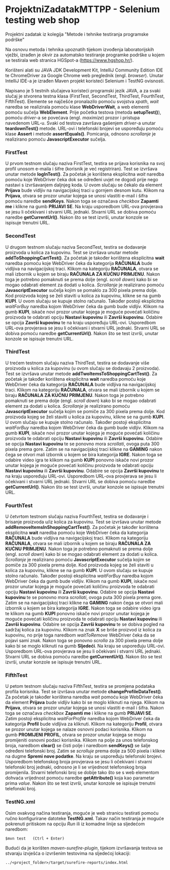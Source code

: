 # ProjektniZadatakMTTPP - Selenium testing web shop
Projektni zadatak iz kolegija "Metode i tehnike testiranja programske podrške"

Na osnovu metoda i tehnika upoznatih tijekom izvođenja laboratorijskih vježbi, 
izrađen je okvir za automatsko testiranje programke podrške u kojem se testirala web 
stranica HGSpot-a (https://www.hgshop.hr/).

Korišteni alati su JAVA JDK Development Kit, IntelliJ Community Edition IDE te ChromeDriver
za Google Chrome web preglednik (engl. *browser*). Unutar IntelliJ IDE-a je izrađen Maven projekt
koristeći Selenium i TestNG ovisnosti.

Napisano je 5 testnih slučajeva koristeći programski jezik JAVA, a za svaki slučaj je stvorena
testna klasa (FirstTest, SecondTest, ThirdTest, FourthTest, FifthTest). Elemente se najčešće
pronalazilo pomoću svojstva *xpath*, *wait* naredba se realizirala pomoću klase **WebDriverWait**,
a web elementi pomoću sučelja **WebElement**. Prije početka testova (metoda **setupTest()**), 
pomoću *driver*-a se povećava (engl. *maximize*) prozor i pristupa navedenom URL-u. Svaki od testova
završava gašenjem *driver*-a unutar **teardownTest()** metode. URL-ovi i telefonski brojevi se uspoređuju 
pomoću klase **Assert** i metode **assertEquals()**. Pomicanja, odnosno *scrollanje* je realizirano pomoću 
**JavascriptExecutor** sučelja.

### FirstTest

U prvom testnom slučaju naziva FirstTest, testira se prijava korisnika na svoj profil unosom e-maila
i šifre (korisnik je već registriran). Test se izvršava unutar metode **logInTest()**.
Za početak je korištena eksplicitna *wait* naredba pomoću koje WebDriver čeka dok se određeni uvjet 
ne dogodi prije nego nastavi s izvršavanjem daljnjeg koda. U ovom slučaju se čekalo da element 
**Prijava** bude vidljiv na navigacijskoj traci u gornjem desnom kutu. Klikom na **Prijava**, otvara 
se prozor unutar kojega se unosi vlastiti e-mail i šifra pomoću naredbe **sendKeys**. Nakon toga se 
označava *checkbox* **Zapamti me** i klikne na gumb **PRIJAVI SE**. Na kraju usporedbom URL-ova 
provjerava se jesu li očekivani i stvarni URL jednaki. Stvarni URL se dobiva pomoću naredbe 
**getCurrentUrl()**. Nakon što se test izvrši, unutar konzole se ispisuje trenutni URL.

### SecondTest

U drugom testnom slučaju naziva SecondTest, testira se dodavanje proizvoda u kolica za kupovinu.
Test se izvršava unutar metode **addToShoppingCartTest()**.
Za početak je također korištena eksplicitna **wait** naredba pomoću koje WebDriver čeka da kategorija
**RAČUNALA** bude vidljiva na navigacijskoj traci. Klikom na kategoriju **RAČUNALA**, otvara se mali
izbornik u kojem se biraju **RAČUNALA ZA KUĆNU PRIMJENU**. Nakon toga je potrebno pomaknuti se prema
dolje (engl. *scroll down*) kako bi se mogao odabrati element za dodati u kolica. *Scrollanje* je
realizirano pomoću **JavascriptExecutor** sučelja kojim se pomaklo za 300 pixela prema dolje. Kod
proizvoda kojeg se želi staviti u kolica za kupovinu, klikne se na gumb **KUPI**. U ovom slučaju
se kupuje stolno računalo. Također postoji eksplicitna *waitForBuy* naredba kojom WebDriver čeka 
da gumb bude vidljiv. Klikom na gumb **KUPI**, iskače novi prozor unutar kojega je moguće povećati 
količinu proizvoda te odabrati opciju **Nastavi kupovinu** ili **Završi kupovinu**. Odabire se opcija 
**Završi kupovinu** te na kraju uspoređuju URL-ovi. Usporedbom URL-ova provjerava se jesu li očekivani 
i stvarni URL jednaki. Stvarni URL se dobiva pomoću naredbe **getCurrentUrl()**. Nakon što se test 
izvrši, unutar konzole se ispisuje trenutni URL.

### ThirdTest

U trećem testnom slučaju naziva ThirdTest, testira se dodavanje više proizvoda u kolica za kupovinu
(u ovom slučaju se dodavaju 2 proizvoda). Test se izvršava unutar metode **addTwoItemsToShoppingCartTest()**.
Za početak je također korištena eksplicitna **wait** naredba pomoću koje WebDriver čeka da kategorija
**RAČUNALA** bude vidljiva na navigacijskoj traci. Klikom na kategoriju **RAČUNALA**, otvara se mali 
izbornik u kojem se biraju **RAČUNALA ZA KUĆNU PRIMJENU**. Nakon toga je potrebno pomaknuti se prema 
dolje (engl. *scroll down*) kako bi se mogao odabrati element za dodati u kolica. *Scrollanje* je 
realizirano pomoću **JavascriptExecutor** sučelja kojim se pomiče za 300 pixela prema dolje. Kod 
proizvoda kojeg se želi staviti u kolica za kupovinu, klikne se na gumb **KUPI**. U ovom slučaju se 
kupuje stolno računalo. Također postoji eksplicitna *waitForBuy* naredba kojom WebDriver čeka da gumb 
bude vidljiv. Klikom na gumb **KUPI**, iskače novi prozor unutar kojega je moguće povećati količinu 
proizvoda te odabrati opciju **Nastavi kupovinu** ili **Završi kupovinu**. Odabire se opcija **Nastavi 
kupovinu** te se ponovno mora *scrollati*, ovoga puta 300 pixela prema gore. Zatim se na navigacijskoj 
traci klikne na **GAMING** nakon čega se otvori mali izbornik u kojem se bira kategorija **IGRE**. 
Nakon toga se odabire video igra te klikom na gumb **KUPI** ponovno iskače novi prozor unutar kojega 
je moguće povećati količinu proizvoda te odabrati opciju **Nastavi kupovinu** ili **Završi kupovinu**.
Odabire se opcija **Završi kupovinu** te na kraju uspoređuju URL-ovi. Usporedbom URL-ova provjerava se 
jesu li očekivani i stvarni URL jednaki. Stvarni URL se dobiva pomoću naredbe **getCurrentUrl()**.
Nakon što se test izvrši, unutar konzole se ispisuje trenutni 
URL.

### FourthTest

U četvrtom testnom slučaju naziva FourthTest, testira se dodavanje i brisanje proizvoda u/iz kolica za 
kupovinu. Test se izvršava unutar metode **addRemoveItemsInShoppingCartTest()**. Za početak je također 
korištena eksplicitna **wait** naredba pomoću koje WebDriver čeka da kategorija **RAČUNALA** bude 
vidljiva na navigacijskoj traci. Klikom na kategoriju **RAČUNALA**, otvara se mali izbornik u kojem se 
biraju **RAČUNALA ZA KUĆNU PRIMJENU**. Nakon toga je potrebno pomaknuti se prema dolje (engl. *scroll 
down*) kako bi se mogao odabrati element za dodati u kolica. *Scrollanje* je realizirano pomoću 
**JavascriptExecutor** sučelja kojim se pomiče za 300 pixela prema dolje. Kod proizvoda kojeg se želi 
staviti u kolica za kupovinu, klikne se na gumb **KUPI**. U ovom slučaju se kupuje stolno računalo. 
Također postoji eksplicitna *waitForBuy* naredba kojom WebDriver čeka da gumb bude vidljiv. Klikom na 
gumb **KUPI**, iskače novi prozor unutar kojega je moguće povećati količinu proizvoda te odabrati 
opciju **Nastavi kupovinu** ili **Završi kupovinu**. Odabire se opcija **Nastavi kupovinu** te se 
ponovno mora *scrollati*, ovoga puta 300 pixela prema gore. Zatim se na navigacijskoj traci klikne na 
**GAMING** nakon čega se otvori mali izbornik u kojem se bira kategorija **IGRE**. Nakon toga se 
odabire video igra te klikom na gumb **KUPI** ponovno iskače novi prozor unutar kojega je moguće 
povećati količinu proizvoda te odabrati opciju **Nastavi kupovinu** ili **Završi kupovinu**. Odabire
se opcija **Završi kupovinu** te se dobiva pogled na sadržaj kolica za kupovinu. Klikom na znak **X**
se briše proizvod iz kolica za kupovinu, no prije toga naredbom *waitToRemove* WebDriver čeka da se
pojavi sami znak. Nakon toga se ponovno *scrolla* za 300 pixela prema dolje kako bi se moglo kliknuti
na gumb **Sljedeći**. Na kraju se uspoređuju URL-ovi. Usporedbom URL-ova provjerava se jesu li 
očekivani i stvarni URL jednaki. Stvarni URL se dobiva pomoću naredbe **getCurrentUrl()**. Nakon što 
se test izvrši, unutar konzole se ispisuje trenutni URL.

### FifthTest

U petom testnom slučaju naziva FifthTest, testira se promjena podataka profila korisnika. Test se
izvršava unutar metode **changeProfileDataTest()**. Za početak je također korištena naredba *wait*
pomoću koje WebDriver čeka da element **Prijava** bude vidljiv kako bi se moglo kliknuti na njega.
Klikom na **Prijava**, otvara se prozor unutar kojega se unosi vlastiti e-mail i šifra. Nakon toga 
se označava *checkbox* **Zapamti me** i klikne na gumb **PRIJAVI SE**. Zatim postoji eksplicitna
*waitForProfile* naredba kojom WebDriver čeka da kategorija **Profil** bude vidljiva za kliknuti.
Klikom na kategoriju **Profil**, otvara se prozor unutar kojega se nalaze osnovni podaci korisnika.
Klikom na gumb **PROMIJENI PROFIL**, otvara se prozor unutar kojega se mogu promijeniti osnovni
podaci korisnika. Klikom na polje za unos telefonskog broja, naredbom **clear()** se čisti polje i
naredbom **sendKeys()** se šalje određeni telefonski broj. Zatim se *scrolluje* prema dolje za 500 
pixela i klikne na dugme **Spremi nove podatke**. Na kraju se uspoređuju telefonski brojevi.
Usporedbom telefonskog broja provjerava se jesu li očekivani i stvarni telefonski broj jednaki,
odnosno je li se vrijednost telefonskog broja promijenila. Stvarni telefonski broj se dobije tako 
što se s web elementom dohvaća vrijednost pomoću naredbe **getAttribute()** koja kao parametar 
prima *value*. Nakon što se test izvrši, unutar konzole se ispisuje trenutni telefonski broj.

### TestNG.xml

Osim ovakvog načina testiranja, moguće je web stranicu testirati pomoću ručno konfigurirane datoteke
**TestNG.xml**. Takav način testiranja je moguće pokrenuti pritiskom na opciju *Run* ili iz komadne
linije sa sljedećom naredbom:
```
$mvn test   (Ctrl + Enter)
```

Budući da je korišten *maven-surefire-plugin*, tijekom izvršavanja testova se stvaraju izvješća o
izvršenim testovima na sljedećoj lokaciji:
```
../<project_folder>/target/surefire-reports/index.html
```
